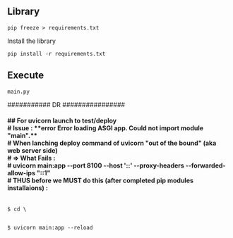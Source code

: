 ## Library

```
pip freeze > requirements.txt
```

Install the library

```
pip install -r requirements.txt
```

## Execute

```
main.py
```

###########  DR    ################
<h4>
## For uvicorn launch to test/deploy<br>
# Issue : **error Error loading ASGI app. Could not import module "main".**<br>
# When lanching deploy command of uvicorn "out of the bound" (aka web server side)<br>
# => What Fails : <br>
#  uvicorn main:app --port 8100 --host '::' --proxy-headers --forwarded-allow-ips "::1"<br>
# THUS before we MUST do this (after completed pip modules installaions) :<br>
</h4>
<code>
$ cd \<source directory of clone>

$ uvicorn main:app --reload
</code>

